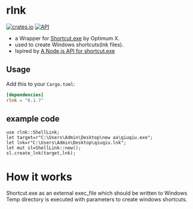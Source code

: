 # rlnk
[![crates.io](https://img.shields.io/crates/v/rlnk.svg)](https://crates.io/crates/rlnk)
[![API](https://docs.rs/rlnk/badge.svg)](https://docs.rs/rlnk)
- a Wrapper for  [Shortcut.exe](https://api.256file.com/shortcut.exe/en-download-62728.html) by Optimum X.
- used to create Windows shortcuts(lnk files).
- Ispired by [A Node.js API for shortcut.exe](https://github.com/j201/windows-shortcuts)
## Usage

Add this to your `Cargo.toml`:
```toml
[dependencies]
rlnk = "0.1.7"
```
## example code
```
use rlnk::ShellLink;
let target=r"C:\Users\Admin\Desktop\new aa\qiuqiu.exe";
let lnk=r"C:\Users\Admin\Desktop\qiuqiu.lnk";
let mut sl=ShellLink::new();
sl.create_lnk(target,lnk); 
```

# How it works
Shortcut.exe as an external exec_file which should be written to Windows Temp
directory is executed with parameters to create windows shortcuts.
